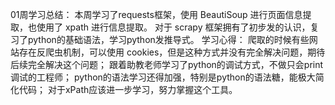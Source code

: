 01周学习总结：
本周学习了requests框架，使用 BeautiSoup 进行页面信息提取，也使用了 xpath 进行信息提取。
对于 scrapy 框架拥有了初步发的认识，复习了python的基础语法，学习python发推导式。
学习心得：
        爬取的时候有些网站存在反爬虫机制，可以使用 cookies，但是这种方式并没有完全解决问题，期待后续完全解决这个问题；
        跟着助教老师学习了python的调试方式，不做只会print调试的工程师；
        python的语法学习还得加强，特别是python的语法糖，能极大简化代码；
        对于xPath应该进一步学习，努力掌握这个工具。